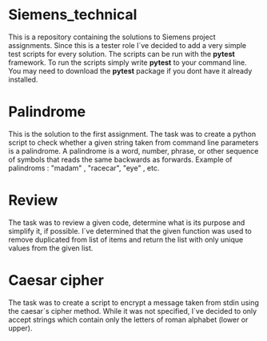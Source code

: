 # Siemens_technical

This is a repository containing the solutions to Siemens project assignments.
Since this is a tester role I´ve decided to add a very simple test scripts for every
solution. The scripts can be run with the **pytest** framework. To run the scripts
simply write **pytest** to your command line. You may need to download the **pytest**
package if you dont have it already installed.


# Palindrome
This is the solution to the first assignment. The task was to create a python script to check
whether a given string taken from command line parameters is a palindrome. A palindrome
is a word, number, phrase, or other sequence of symbols that reads the same backwards as forwards.
Example of palindroms : "madam" , "racecar", "eye" , etc. 

# Review
The task was to review a given code, determine what is its purpose and simplify it, if possible.
I´ve determined that the given function was used to remove duplicated from list of items and return
the list with only unique values from the given list.

# Caesar cipher
The task was to create a script to encrypt a message taken from stdin using the caesar´s cipher method.
While it was not specified, I´ve decided to only accept strings which contain only the letters of roman alphabet (lower or upper).
